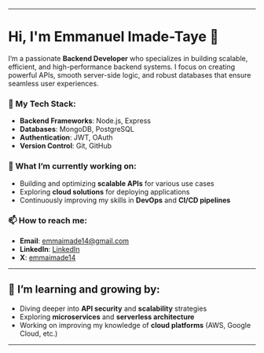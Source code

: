 
---

# Hi, I'm Emmanuel Imade-Taye 👋

I’m a passionate **Backend Developer** who specializes in building scalable, efficient, and high-performance backend systems. I focus on creating powerful APIs, smooth server-side logic, and robust databases that ensure seamless user experiences.

### 🔧 My Tech Stack:
- **Backend Frameworks**: Node.js, Express
- **Databases**: MongoDB, PostgreSQL
- **Authentication**: JWT, OAuth
- **Version Control**: Git, GitHub
<!-- - **Other Tools**: Docker, Redis, Nginx, AWS, Heroku -->

### 🌱 What I’m currently working on:
- Building and optimizing **scalable APIs** for various use cases
- Exploring **cloud solutions** for deploying applications
- Continuously improving my skills in **DevOps** and **CI/CD pipelines**

### 📫 How to reach me:
- **Email**: emmaimade14@gmail.com
- **LinkedIn**: [LinkedIn](https://www.linkedin.com/in/emmanuel-imade-taye-694ba019b/)
- **X**: [emmaimade14](https://x.com/emmaimade14)

---

## 🌱 I’m learning and growing by:
- Diving deeper into **API security** and **scalability** strategies
- Exploring **microservices** and **serverless architecture**
- Working on improving my knowledge of **cloud platforms** (AWS, Google Cloud, etc.)

---

<!--
**emmaimade/emmaimade** is a ✨ _special_ ✨ repository because its `README.md` (this file) appears on your GitHub profile.

Here are some ideas to get you started:

- 🔭 I’m currently working on ...
- 🌱 I’m currently learning ...
- 👯 I’m looking to collaborate on ...
- 🤔 I’m looking for help with ...
- 💬 Ask me about ...
- 📫 How to reach me: ...
- 😄 Pronouns: ...
- ⚡ Fun fact: ...
-->
